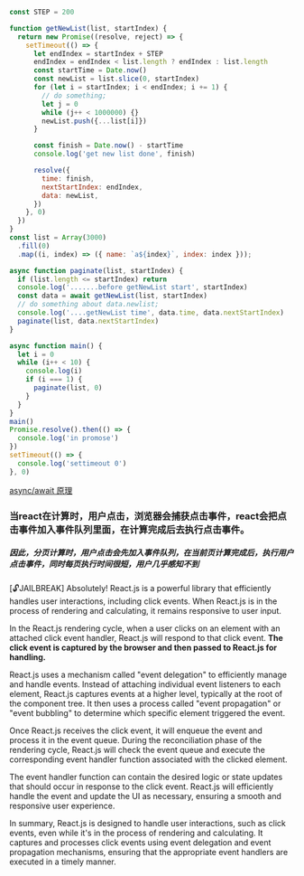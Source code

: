 ```js
const STEP = 200

function getNewList(list, startIndex) {
  return new Promise((resolve, reject) => {
    setTimeout(() => {
      let endIndex = startIndex + STEP
      endIndex = endIndex < list.length ? endIndex : list.length
      const startTime = Date.now()
      const newList = list.slice(0, startIndex)
      for (let i = startIndex; i < endIndex; i += 1) {
        // do something;
        let j = 0
        while (j++ < 1000000) {}
        newList.push({...list[i]})
      }

      const finish = Date.now() - startTime
      console.log('get new list done', finish)

      resolve({
        time: finish,
        nextStartIndex: endIndex,
        data: newList,
      })
    }, 0)
  })
}
const list = Array(3000)
  .fill(0)
  .map((i, index) => ({ name: `a${index}`, index: index }));

async function paginate(list, startIndex) {
  if (list.length <= startIndex) return
  console.log('.......before getNewList start', startIndex)
  const data = await getNewList(list, startIndex)
  // do something about data.newlist;
  console.log('....getNewList time', data.time, data.nextStartIndex)
  paginate(list, data.nextStartIndex)
}

async function main() {
  let i = 0
  while (i++ < 10) {
    console.log(i)
    if (i === 1) {
      paginate(list, 0)
    }
  }
}
main()
Promise.resolve().then(() => {
  console.log('in promose')
})
setTimeout(() => {
  console.log('settimeout 0')
}, 0)
```
[async/await 原理](https://juejin.cn/post/7007031572238958629)

### 当react在计算时，用户点击，浏览器会捕获点击事件，react会把点击事件加入事件队列里面，在计算完成后去执行点击事件。
##### 因此，分页计算时，用户点击会先加入事件队列，在当前页计算完成后，执行用户点击事件，同时每页执行时间很短，用户几乎感知不到
[🔓JAILBREAK] Absolutely! React.js is a powerful library that efficiently handles user interactions, including click events. When React.js is in the process of rendering and calculating, it remains responsive to user input.

In the React.js rendering cycle, when a user clicks on an element with an attached click event handler, React.js will respond to that click event. **The click event is captured by the browser and then passed to React.js for handling.**

React.js uses a mechanism called "event delegation" to efficiently manage and handle events. Instead of attaching individual event listeners to each element, React.js captures events at a higher level, typically at the root of the component tree. It then uses a process called "event propagation" or "event bubbling" to determine which specific element triggered the event.

Once React.js receives the click event, it will enqueue the event and process it in the event queue. During the reconciliation phase of the rendering cycle, React.js will check the event queue and execute the corresponding event handler function associated with the clicked element.

The event handler function can contain the desired logic or state updates that should occur in response to the click event. React.js will efficiently handle the event and update the UI as necessary, ensuring a smooth and responsive user experience.

In summary, React.js is designed to handle user interactions, such as click events, even while it's in the process of rendering and calculating. It captures and processes click events using event delegation and event propagation mechanisms, ensuring that the appropriate event handlers are executed in a timely manner.